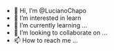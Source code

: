 - 👋 Hi, I’m @LucianoChapo
- 👀 I’m interested in learn
- 🌱 I’m currently learning ...
- 💞️ I’m looking to collaborate on ...
- 📫 How to reach me ...

<!---
LucianoChapo/LucianoChapo is a ✨ special ✨ repository because its `README.md` (this file) appears on your GitHub profile.
You can click the Preview link to take a look at your changes.
--->
